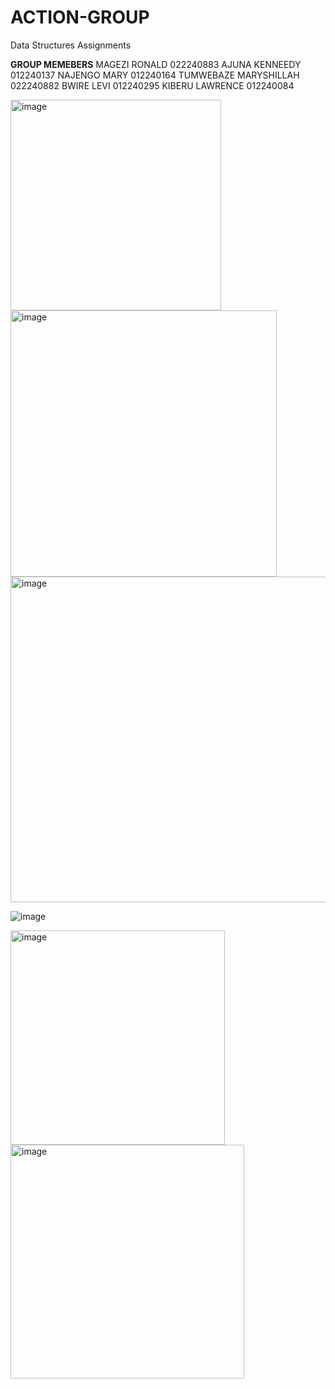 # ACTION-GROUP
Data Structures Assignments

**GROUP MEMEBERS**
MAGEZI RONALD 022240883
AJUNA KENNEEDY 012240137
NAJENGO MARY  012240164
TUMWEBAZE MARYSHILLAH 022240882
BWIRE LEVI   012240295
KIBERU LAWRENCE  012240084 

<img width="337" alt="image" src="https://github.com/user-attachments/assets/d54dfa6b-0845-4449-b104-efbd49535772" />



<img width="426" alt="image" src="https://github.com/user-attachments/assets/5e22844b-282d-4d0e-99d8-6392782e9be4" />



<img width="521" alt="image" src="https://github.com/user-attachments/assets/18effd11-4493-4099-aa1e-887c2c9436b0" />

![image](https://github.com/user-attachments/assets/704c07be-8aa8-4e96-9496-83e9d876db3c)

<img width="343" alt="image" src="https://github.com/user-attachments/assets/c2b29522-3bb1-45bc-a7fc-125755813373" />


<img width="374" alt="image" src="https://github.com/user-attachments/assets/97916d70-14f5-41e4-a352-7bb40f745c94" />



